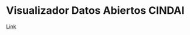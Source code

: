# Visualizador Datos Abiertos CINDAI

[Link](https://dip-facso.shinyapps.io/datos-abiertos-CINDAI/#inicio)

